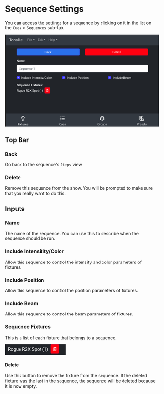 # Sequence Settings

You can access the settings for a sequence by clicking on it in the list on the `Cues` > `Sequences` sub-tab.

![Sequence settings](../images/sequence_settings.png)

## Top Bar

### Back

Go back to the sequence's `Steps` view.

### Delete

Remove this sequence from the show. You will be prompted to make sure that you really want to do this.

## Inputs

### Name

The name of the sequence. You can use this to describe when the sequence should be run.

### Include Intensitity/Color

Allow this sequence to control the intensity and color parameters of fixtures.

### Include Position

Allow this sequence to control the position parameters of fixtures.

### Include Beam

Allow this sequence to control the beam parameters of fixtures.

### Sequence Fixtures

This is a list of each fixture that belongs to a sequence.

![Sequence fixture](../images/sequence_fixture.png)

#### Delete

Use this button to remove the fixture from the sequence. If the deleted fixture was the last in the sequence, the sequence will be deleted because it is now empty.